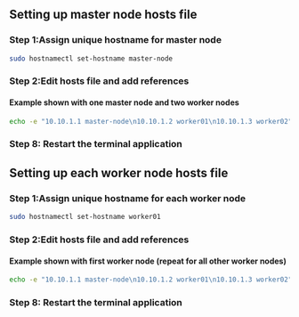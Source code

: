 ## Setting up master node hosts file

### Step 1:Assign unique hostname for master node 
```bash
sudo hostnamectl set-hostname master-node
```
### Step 2:Edit hosts file and add references 
#### Example shown with one master node and two worker nodes
```bash
echo -e "10.10.1.1 master-node\n10.10.1.2 worker01\n10.10.1.3 worker02" | sudo tee -a /etc/hosts > /dev/null
```
### Step 8: Restart the terminal application

## Setting up each worker node hosts file
### Step 1:Assign unique hostname for each worker node 
```bash
sudo hostnamectl set-hostname worker01
```
### Step 2:Edit hosts file and add references 
#### Example shown with first worker node (repeat for all other worker nodes)
```bash
echo -e "10.10.1.1 master-node\n10.10.1.2 worker01\n10.10.1.3 worker02" | sudo tee -a /etc/hosts > /dev/null
```
### Step 8: Restart the terminal application
